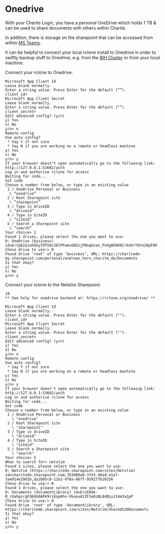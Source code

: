 # Onedrive

With your Charite Login, you have a personal OneDrive which holds 1 TB & can be used to share documents with others within Charite.

In addition, there is storage on the sharepoint that can be accessed from within [MS Teams](teams.md).

It can be helpful to connect your local rclone install to Onedrive in order to swiftly backup stuff to Onedrive, e.g. from the [BIH Cluster](../bih-cluster/) or from your local machine.

Connect your rclone to Onedrive:

```
Microsoft App Client Id
Leave blank normally.
Enter a string value. Press Enter for the default (“”).
client_id> 
Microsoft App Client Secret
Leave blank normally.
Enter a string value. Press Enter for the default (“”).
client_secret> 
Edit advanced config? (y/n)
y) Yes
n) No
y/n> n
Remote config
Use auto config?
 * Say Y if not sure
 * Say N if you are working on a remote or headless machine
y) Yes
n) No
y/n> y
If your browser doesn’t open automatically go to the following link: http://127.0.0.1:53682/auth
Log in and authorize rclone for access
Waiting for code...
Got code
Choose a number from below, or type in an existing value
 1 / OneDrive Personal or Business
  \ “onedrive”
 2 / Root Sharepoint site
  \ “sharepoint”
 3 / Type in driveID
  \ “driveid”
 4 / Type in SiteID
  \ “siteid”
 5 / Search a Sharepoint site
  \ “search”
Your choice> 1
Found 1 drives, please select the one you want to use:
0: OneDrive (business) id=b!tpExGJahGEyfOTS0i36lPFwmvGNZzjFMoqUzan_PnUg8ENXQCrk4SrYQYo28pF0O
Chose drive to use:> 0
Found drive ‘root’ of type ‘business’, URL: https://charitede-my.sharepoint.com/personal/andreas_horn_charite_de/Documents
Is that okay?
y) Yes
n) No
y/n> y
```





Connect your rclone to the Netstim Sharepoint:

```
19
** See help for onedrive backend at: https://rclone.org/onedrive/ **

Microsoft App Client Id
Leave blank normally.
Enter a string value. Press Enter for the default ("").
client_id> 
Microsoft App Client Secret
Leave blank normally.
Enter a string value. Press Enter for the default ("").
client_secret> 
Edit advanced config? (y/n)
y) Yes
n) No
y/n> n
Remote config
Use auto config?
 * Say Y if not sure
 * Say N if you are working on a remote or headless machine
y) Yes
n) No
y/n> y
If your browser doesn't open automatically go to the following link: http://127.0.0.1:53682/auth
Log in and authorize rclone for access
Waiting for code...
Got code
Choose a number from below, or type in an existing value
 1 / OneDrive Personal or Business
   \ "onedrive"
 2 / Root Sharepoint site
   \ "sharepoint"
 3 / Type in driveID
   \ "driveid"
 4 / Type in SiteID
   \ "siteid"
 5 / Search a Sharepoint site
   \ "search"
Your choice> 5
What to search for> netstim
Found 1 sites, please select the one you want to use:
0: Netstim (https://charitede.sharepoint.com/sites/Netstim) id=charitede.sharepoint.com,7b3d80a0-3fe3-46ad-a1a7-3ae014e29d1b,da2b05c0-12e2-478a-867f-959277b10256
Chose drive to use:> 0
Found 1 drives, please select the one you want to use:
0: Documents (documentLibrary) id=b!oIA9e-M_rUahpzrgFOKdG8AFK9riEopHhn-VknexAlZF3e8zBL8dQLoJt4m3a1pP
Chose drive to use:> 0
Found drive 'root' of type 'documentLibrary', URL: https://charitede.sharepoint.com/sites/Netstim/Shared%20Documents
Is that okay?
y) Yes
n) No
y/n> y
```

